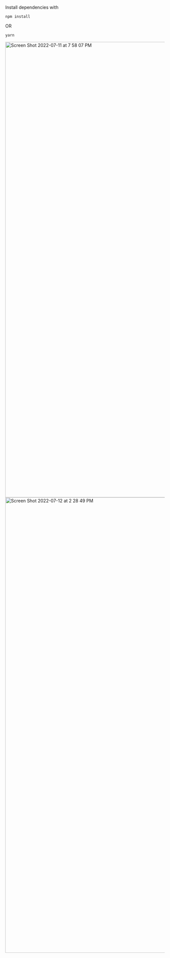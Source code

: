Install dependencies with 

```
npm install
```
OR
```
yarn
```

<img width="1440" alt="Screen Shot 2022-07-11 at 7 58 07 PM" src="https://user-images.githubusercontent.com/53208269/178287800-1e579d5d-4394-4f3f-a05a-af9c67a35022.png">

<img width="1440" alt="Screen Shot 2022-07-12 at 2 28 49 PM" src="https://user-images.githubusercontent.com/53208269/178452305-8b983a30-f033-4fef-8a44-b16ddb809577.png">
